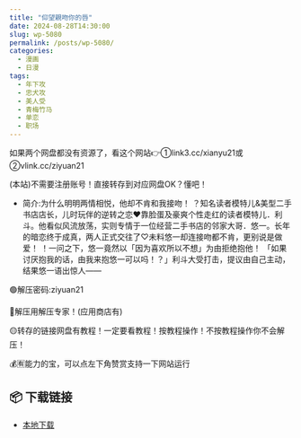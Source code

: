 ```yaml
---
title: "仰望親吻你的唇"
date: 2024-08-28T14:30:00
slug: wp-5080
permalink: /posts/wp-5080/
categories:
  - 漫画
  - 日漫
tags:
  - 年下攻
  - 忠犬攻
  - 美人受
  - 青梅竹马
  - 单恋
  - 职场
---
```


如果两个网盘都没有资源了，看这个网站👉①link3.cc/xianyu21或②vlink.cc/ziyuan21

(本站)不需要注册账号！直接转存到对应网盘OK？懂吧！

*   简介:为什么明明两情相悦，他却不肯和我接吻！ ？知名读者模特儿&美型二手书店店长，儿时玩伴的逆转之恋♥靠脸蛋及豪爽个性走红的读者模特儿．利斗。他看似风流放荡，实则专情于一位经营二手书店的邻家大哥．悠一。长年的暗恋终于成真，两人正式交往了♡未料悠一却连接吻都不肯，更别说是做爱！ ！一问之下，悠一竟然以「因为喜欢所以不想」为由拒绝抱他！ 「如果讨厌抱我的话，由我来抱悠一可以吗！？」利斗大受打击，提议由自己主动，结果悠一语出惊人——

🟢解压密码:ziyuan21

🔵解压用解压专家！(应用商店有)

🟡转存的链接网盘有教程！一定要看教程！按教程操作！不按教程操作你不会解压！

💰🈶能力的宝，可以点左下角赞赏支持一下网站运行

## 📦 下载链接
- [本地下载](https://blziyuan21.com/pay-download/5080?key=37929ec80f&down_id=0)

